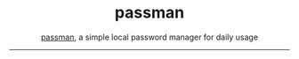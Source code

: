<div align="center">
<h1>passman</h1>

[passman](https://github.com/harunsasmaz/passman), a simple local password manager for daily usage

</div>


---
